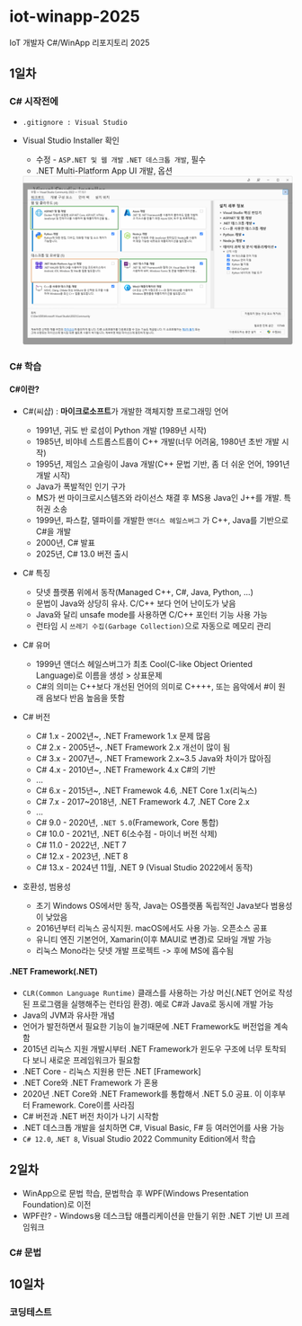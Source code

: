 # iot-winapp-2025
IoT 개발자 C#/WinApp 리포지토리 2025

## 1일차

### C# 시작전에
- `.gitignore : Visual Studio`
- Visual Studio Installer 확인
    - 수정 - `ASP.NET 및 웹 개발` `.NET 데스크톱 개발`, 필수
    - .NET Multi-Platform App UI 개발, 옵션

    <img src="./image/cs0001.png" width="700">

### C# 학습

#### C#이란?
- C#(씨샵) : **마이크로소프트**가 개발한 객체지향 프로그래밍 언어
    - 1991년, 귀도 반 로섬이 Python 개발 (1989년 시작)
    - 1985년, 비야네 스트롭스트룹이 C++ 개발(너무 어려움, 1980년 초반 개발 시작)
    - 1995년, 제임스 고슬링이 Java 개발(C++ 문법 기반, 좀 더 쉬운 언어, 1991년 개발 시작)
    - Java가 폭발적인 인기 구가
    - MS가 썬 마이크로시스템즈와 라이선스 채결 후 MS용 Java인 J++를 개발. 특허권 소송
    - 1999년, 파스칼, 델파이를 개발한 `앤더스 헤일스버그` 가 C++, Java를 기반으로 C#을 개발
    - 2000년, C# 발표
    - 2025년, C# 13.0 버전 출시

- C# 특징
    - 닷넷 플랫폼 위에서 동작(Managed C++, C#, Java, Python, ...)
    - 문법이 Java와 상당히 유사. C/C++ 보다 언어 난이도가 낮음
    - Java와 달리 unsafe mode를 사용하면 C/C++ 포인터 기능 사용 가능
    - 런타임 시 `쓰레기 수집(Garbage Collection)`으로 자동으로 메모리 관리

- C# 유머
    - 1999년 앤더스 헤일스버그가 최초 Cool(C-like Object Oriented Language)로 이름을 생성 > 상표문제
    - C#의 의미는 C++보다 개선된 언어의 의미로 C++++, 또는 음악에서 #이 원래 음보다 반음 높음을 뜻함

- C# 버전
    - C# 1.x - 2002년~, .NET Framework 1.x 문제 많음
    - C# 2.x - 2005년~, .NET Framework 2.x 개선이 많이 됨
    - C# 3.x - 2007년~, .NET Framework 2.x~3.5 Java와 차이가 많아짐
    - C# 4.x - 2010년~, .NET Framework 4.x C#의 기반
    - ...
    - C# 6.x - 2015년~, .NET Framewok 4.6, .NET Core 1.x(리눅스)
    - C# 7.x - 2017~2018년, .NET Framework 4.7, .NET Core 2.x
    - ... 
    - C# 9.0 - 2020년, `.NET 5.0`(Framework, Core 통합)
    - C# 10.0 - 2021년, .NET 6(소수점 - 마이너 버전 삭제)
    - C# 11.0 - 2022년, .NET 7
    - C# 12.x - 2023년, .NET 8
    - C# 13.x - 2024년 11월, .NET 9 (Visual Studio 2022에서 동작)

- 호환성, 범용성
    - 초기 Windows OS에서만 동작, Java는 OS플랫폼 독립적인 Java보다 범용성이 낮았음
    - 2016년부터 리눅스 공식지원. macOS에서도 사용 가능. 오픈소스 공표
    - 유니티 엔진 기본언어, Xamarin(이후 MAUI로 변경)로 모바일 개발 가능
    - 리눅스 Mono라는 닷넷 개발 프로젝트 -> 후에 MS에 흡수됨

#### .NET Framework(.NET)
- `CLR(Common Language Runtime)` 클래스를 사용하는 가상 머신(.NET 언어로 작성된 프로그램을 실행해주는 런타임 환경). 예로 C#과 Java로 동시에 개발 가능
- Java의 JVM과 유사한 개념
- 언어가 발전하면서 필요한 기능이 늘기때문에 .NET Framework도 버전업을 계속함
- 2015년 리눅스 지원 개발시부터 .NET Framework가 윈도우 구조에 너무 토착되다 보니 새로운 프레임워크가 필요함
- .NET Core - 리눅스 지원용 만든 .NET [Framework]
- .NET Core와 .NET Framework 가 혼용
- 2020년 .NET Core와 .NET Framework를 통합해서 .NET 5.0 공표. 이 이후부터 Framework. Core이름 사라짐
- C# 버전과 .NET 버전 차이가 나기 시작함
- .NET 데스크톱 개발을 설치하면 C#, Visual Basic, F# 등 여러언어를 사용 가능
- `C# 12.0`, .`NET 8`, Visual Studio 2022 Community Edition에서 학습

## 2일차

- WinApp으로 문법 학습, 문법학습 후 WPF(Windows Presentation Foundation)로 이전
- WPF란? - Windows용 데스크탑 애플리케이션을 만들기 위한 .NET 기반 UI 프레임워크

### C# 문법

## 10일차

### 코딩테스트